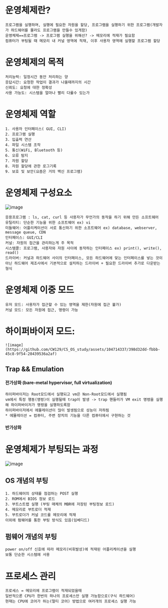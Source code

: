 # 운영체제란?

    프로그램을 실행하며, 실행에 필요한 자원을 할당, 프로그램을 실행하기 위한 프로그램(개발자가 하드웨어를 몰라도 프로그램을 만들수 있게함)   
    운영체제==프로그램 -> 프로그램 실행을 위해선? -> 메모리에 적재가 필요함   
    컴퓨터가 부팅될 때 메모리 내 커널 영역에 적재, 이후 사용자 영역에 실행할 프로그램 할당
# 운영체제의 목적
    처리능력: 일정시간 동안 처리하는 양
    응답시간: 요청한 작업이 결과가 나올때까지의 시간
    신뢰도: 요청에 대한 정확성
    사용 가능도: 시스템을 얼마나 빨리 다룰수 있는가
# 운영체제 역할
    1. 사용자 인터페이스( GUI, CLI)
    2. 프로그램 실행
    3. 입출력 연산
    4. 파일 시스템 조작
    5. 통신(WiFi, Bluetooth 등)
    6. 오류 탐지
    7. 자원 할당
    8. 자원 할당에 관한 로그기록
    9. 보호 및 보안(요즘은 거의 백신 프로그램)
# 운영체제 구성요소
![image](https://github.com/CW129/CS_OS_study/assets/104714337/8b86f7df-3a26-42b8-85fe-18bee4cf68ec)    

    응용프로그램 : ls, cat, curl 등 사용자가 무언가의 동작을 하기 위해 만든 소프트웨어
    유틸리티: 단순한 기능을 위한 소프트웨어 ex) vi
    미들웨어: 어플리케이션이 서로 통신하기 위한 소프트웨어 ex) database, webserver, message queue, CDN
    인터페이스: GUI/CLI
    커널: 자원의 접근을 관리하는게 주 목적 
    시스템콜: 프로그램, 사용자와 자원 사이에 동작하는 인터페이스 ex) print(), write(), read()
    드라이버: 커널과 하드웨어 사이의 인터페이스, 모든 하드웨어에 맞는 인터페이스를 넣는 것이 아닌 하드웨어 제조사에서 기본적으로 설치하는 드라이버 + 필요한 드라이버 추가로 다운받는 형식
    
# 운영체제 이중 모드
    유저 모드: 사용자가 접근할 수 있는 영역을 제한(자원에 접근 불가)
    커널 모드: 모든 자원에 접근, 명령이 가능
   
# 하이퍼바이저 모드:
    ![image](https://github.com/CW129/CS_OS_study/assets/104714337/398d32dd-fbbb-45c8-9f54-28439536a2af)
## Trap && Emulation
#### 전가상화 (bare-metal hypervisor, full virtualization)
    하이퍼바이저는 Root모드에서 실행되고 vm은 Non-Root모드에서 실행됨
    vm에서 특정 행동(명령)이 실행될때 trap이 발생 -> trap 핸들러가 VM exit 명령을 실행해 하이퍼바이저가 명령을 실행하도록함
    하이퍼바이저에서 에뮬레이션이 많이 발생됨으로 성능이 저하됨   
    * 에뮬레이션 = 컴퓨터, 주변 장치의 기능을 다른 컴퓨터에서 구현하는 것
#### 반가상화
    
# 운영체제가 부팅되는 과정
![image](https://github.com/CW129/CS_OS_study/assets/104714337/a9025782-9005-4e89-a654-7729254c0885)
## OS 개념의 부팅
    1. 하드웨어의 상태를 점검하는 POST 실행
    2. ROM에서 BIOS 정보 로드
    3. 부트스트랩 실행 (부팅 매체의 MBR에 저장된 부팅정보 로드)
    4. 메모리로 부트로더 적재
    5. 부트로더가 커널 코드를 메모리에 적재
    이외에 펌웨어를 통한 부팅 방식도 있음(임베디드)
## 펌웨어 개념의 부팅
    power on/off 신호에 따라 메모리(비휘발성)에 적재된 어플리케이션을 실행   
    보통 단순한 시스템에 사용
    
# 프로세스 관리
    프로세스 = 메모리에 프로그램이 적재되었을때
    일반적으론 CPU가 한번의 하나의 프로세스만 실행 가능함으로(구식 하드웨어)
    현재는 CPU에 코어가 하는(멀티 코어) 방법으로 여러개의 프로세스 실행 가능
